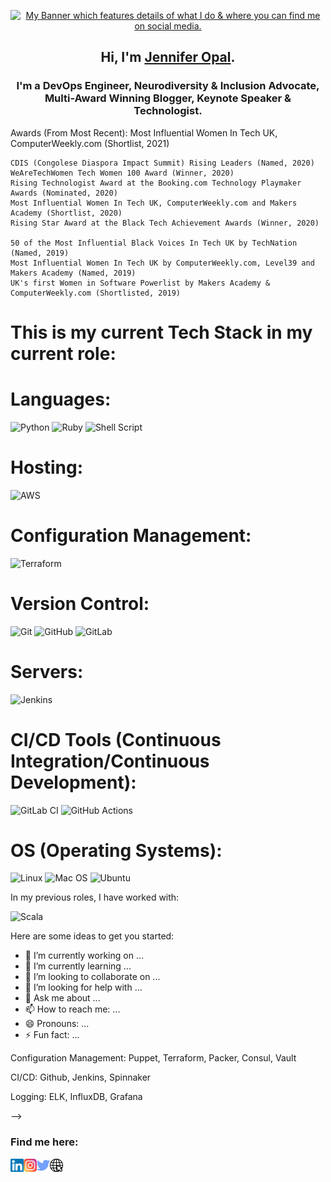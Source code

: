 <p align="center">
    <a href="http://jenniferopal.co/" target="_blank" rel="noreferrer"><img width="1500" height="500" src="https://user-images.githubusercontent.com/30987803/147163523-ea3fbcc4-33de-4d72-85be-1a8a1111ac0c.png" alt="My Banner which features details of what I do & where you can find me on social media.">
    </a>
</p>

<h2 align="center">
    Hi, I'm <a href="http://jenniferopal.co/" target="_blank" rel="noreferrer">Jennifer Opal</a>.
</h2>

<h3 align="center">
    I'm a DevOps Engineer, Neurodiversity & Inclusion Advocate, Multi-Award Winning Blogger, Keynote Speaker & Technologist.
</h3>

Awards (From Most Recent):
    Most Influential Women In Tech UK, ComputerWeekly.com (Shortlist, 2021)

    CDIS (Congolese Diaspora Impact Summit) Rising Leaders (Named, 2020)
    WeAreTechWomen Tech Women 100 Award (Winner, 2020)
    Rising Technologist Award at the Booking.com Technology Playmaker Awards (Nominated, 2020)
    Most Influential Women In Tech UK, ComputerWeekly.com and Makers Academy (Shortlist, 2020)
    Rising Star Award at the Black Tech Achievement Awards (Winner, 2020)

    50 of the Most Influential Black Voices In Tech UK by TechNation (Named, 2019)
    Most Influential Women In Tech UK by ComputerWeekly.com, Level39 and Makers Academy (Named, 2019)
    UK's first Women in Software Powerlist by Makers Academy & ComputerWeekly.com (Shortlisted, 2019)




# This is my current Tech Stack in my current role: 

# Languages:

![Python](https://img.shields.io/badge/python-3670A0?style=for-the-badge&logo=python&logoColor=ffdd54)
![Ruby](https://img.shields.io/badge/ruby-%23CC342D.svg?style=for-the-badge&logo=ruby&logoColor=white)
![Shell Script](https://img.shields.io/badge/shell_script-%23121011.svg?style=for-the-badge&logo=gnu-bash&logoColor=white)

# Hosting: 

![AWS](https://img.shields.io/badge/AWS-%23FF9900.svg?style=for-the-badge&logo=amazon-aws&logoColor=white)

# Configuration Management: 

![Terraform](https://img.shields.io/badge/terraform-%235835CC.svg?style=for-the-badge&logo=terraform&logoColor=white)

# Version Control:

![Git](https://img.shields.io/badge/git-%23F05033.svg?style=for-the-badge&logo=git&logoColor=white)
![GitHub](https://img.shields.io/badge/github-%23121011.svg?style=for-the-badge&logo=github&logoColor=white)
![GitLab](https://img.shields.io/badge/gitlab-%23181717.svg?style=for-the-badge&logo=gitlab&logoColor=white)


# Servers:

![Jenkins](https://img.shields.io/badge/jenkins-%232C5263.svg?style=for-the-badge&logo=jenkins&logoColor=white)

# CI/CD Tools (Continuous Integration/Continuous Development):

![GitLab CI](https://img.shields.io/badge/GitLabCI-%23181717.svg?style=for-the-badge&logo=gitlab&logoColor=white)
![GitHub Actions](https://img.shields.io/badge/githubactions-%232671E5.svg?style=for-the-badge&logo=githubactions&logoColor=white)

# OS (Operating Systems):

![Linux](https://img.shields.io/badge/Linux-FCC624?style=for-the-badge&logo=linux&logoColor=black)
![Mac OS](https://img.shields.io/badge/mac%20os-000000?style=for-the-badge&logo=macos&logoColor=F0F0F0)
![Ubuntu](https://img.shields.io/badge/Ubuntu-E95420?style=for-the-badge&logo=ubuntu&logoColor=white)


In my previous roles, I have worked with: 

![Scala](https://img.shields.io/badge/scala-%23DC322F.svg?style=for-the-badge&logo=scala&logoColor=white)

Here are some ideas to get you started:

- 🔭 I’m currently working on ...
- 🌱 I’m currently learning ...
- 👯 I’m looking to collaborate on ...
- 🤔 I’m looking for help with ...
- 💬 Ask me about ...
- 📫 How to reach me: ...
- 😄 Pronouns: ...
- ⚡ Fun fact: ...

Configuration Management: Puppet, Terraform, Packer, Consul, Vault

CI/CD: Github, Jenkins, Spinnaker

Logging: ELK, InfluxDB, Grafana

-->

### Find me here:

<a href="https://www.linkedin.com/in/jenniferopal/"><img align="left" src="https://raw.githubusercontent.com/jenniferopal/jenniferopal/main/images/linkedin.svg" alt="Jennifer Opal | LinkedIn" width="21px"/></a>
<a href="https://instagram.com/_jenniferopal"><img align="left" src="https://raw.githubusercontent.com/jenniferopal/jenniferopal/main/images/instagram.svg" alt="Jennifer Opal | Instagram" width="21px"/></a>
<a href="https://twitter.com/_jenniferopal"><img align="left" src="https://raw.githubusercontent.com/jenniferopal/jenniferopal/main/images/twitter.svg" alt="Jennifer Opal | Twitter" width="21px"/></a>
<a href="http://jenniferopal.co/"><img align="left" src="https://raw.githubusercontent.com/jenniferopal/jenniferopal/main/images/internet.svg" alt="Jennifer Opal | Official Blog and Website" width="21px"/></a>
</br>